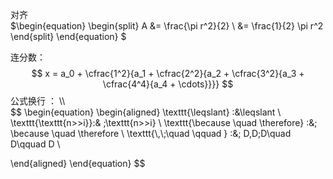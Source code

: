 对齐 <br>
$\begin{equation}
\begin{split}
A &= \frac{\pi r^2}{2} \\
   &= \frac{1}{2} \pi r^2
\end{split}
\end{equation}
$


连分数：$$  
x = a_0 + \cfrac{1^2}{a_1   
		+ \cfrac{2^2}{a_2   
		+ \cfrac{3^2}{a_3   
		+ \cfrac{4^4}{a_4   
		+ \cdots}}}}  $$
公式换行 ： \\\ <br>
$$
\begin{equation} 
\begin{aligned} 
\texttt{\\leqslant}         :&\leqslant  \\ 
\texttt{\\texttt\{n>>i\}}:& \;\texttt{n>>i} \\
\texttt{\\because \\quad \\therefore} :&\; \because \quad \therefore \\
\texttt{\\,\\;\\quad \\qquad } :&\; D\,D\;D\quad D\qquad D \\

\end{aligned} 
\end{equation}
$$